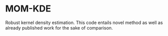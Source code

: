 # MOM-KDE
Robust kernel density estimation.
This code entails novel method as well as already published work for the sake
of comparison.
